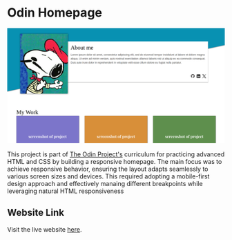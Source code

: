 # Odin Homepage
![](image.png)

This project is part of [The Odin Project's](https://www.theodinproject.com/) curriculum for practicing advanced HTML and CSS by building a responsive homepage. The main focus was to achieve responsive behavior, ensuring the layout adapts seamlessly to various screen sizes and devices. This required adopting a mobile-first design approach and effectively manaing different breakpoints while leveraging natural HTML responsiveness

## Website Link

Visit the live website [here](https://paulomborges.github.io/odin-homepage/).

